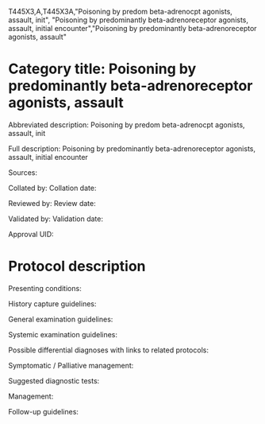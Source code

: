 T445X3,A,T445X3A,"Poisoning by predom beta-adrenocpt agonists, assault, init", "Poisoning by predominantly beta-adrenoreceptor agonists, assault, initial encounter","Poisoning by predominantly beta-adrenoreceptor agonists, assault"
# Category title: Poisoning by predominantly beta-adrenoreceptor agonists, assault

Abbreviated description: Poisoning by predom beta-adrenocpt agonists, assault, init

Full description: Poisoning by predominantly beta-adrenoreceptor agonists, assault, initial encounter

Sources:

Collated by:
Collation date:

Reviewed by:
Review date:

Validated by:
Validation date:

Approval UID:

# Protocol description

Presenting conditions:

History capture guidelines:

General examination guidelines:

Systemic examination guidelines:

Possible differential diagnoses with links to related protocols:

Symptomatic / Palliative management:

Suggested diagnostic tests:

Management:

Follow-up guidelines:
